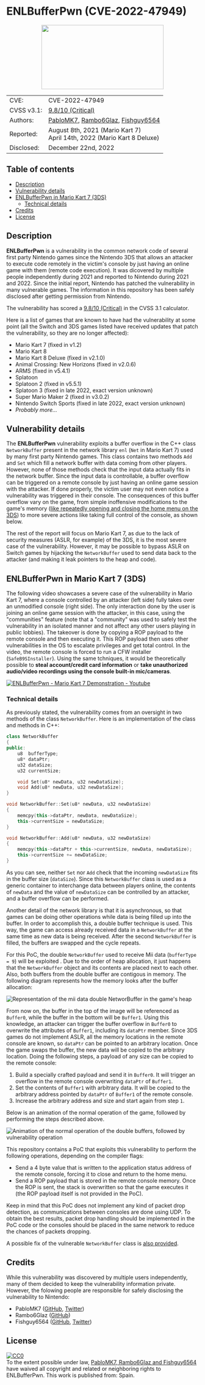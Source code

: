 # ENLBufferPwn (CVE-2022-47949)

<p align="center">
<img width="320" height="168" src="https://github.com/PabloMK7/ENLBufferPwn/blob/main/images/enlbufferpwn_logo.png?raw=true">
</p>

<table align="center">
<tr>
<td>CVE:</td>
<td>CVE-2022-47949</td>
</tr>
<tr>
<td>CVSS v3.1:</td>
<td><a href=https://www.first.org/cvss/calculator/3.1#CVSS:3.1/AV:N/AC:L/PR:N/UI:N/S:U/C:H/I:H/A:H>9.8/10 (Critical)</a></td>
</tr>
<tr>
<td>Authors:</td>
<td><a href=https://github.com/PabloMK7>PabloMK7</a>, <a href=https://github.com/Rambo6Glaz>Rambo6Glaz</a>, <a href=https://github.com/fishguy6564>Fishguy6564</a></td>
</tr>
<tr>
<td>Reported:</td>
<td>August 8th, 2021 (Mario Kart 7) <br> April 14th, 2022 (Mario Kart 8 Deluxe)  </td>
</tr>
<tr>
<td>Disclosed:</td>
<td>December 22nd, 2022</td>
</tr>
</table>

## Table of contents
* [Description](#description)
* [Vulnerability details](#vulnerability-details)
* [ENLBufferPwn in Mario Kart 7 (3DS)](#enlbufferpwn-in-mario-kart-7-3ds)
  + [Technical details](#technical-details)
* [Credits](#credits)
* [License](#license)

## Description

**ENLBufferPwn** is a vulnerability in the common network code of several first party Nintendo games since the Nintendo 3DS that allows an attacker to execute code remotely in the victim's console by just having an online game with them (remote code execution). It was dicovered by multiple people independently during 2021 and reported to Nintendo during 2021 and 2022. Since the initial report, Nintendo has patched the vulnerability in many vulnerable games. The information in this repository has been safely disclosed after getting permission from Nintendo.

The vulnerability has scored a [9.8/10 (Critical)](https://www.first.org/cvss/calculator/3.1#CVSS:3.1/AV:N/AC:L/PR:N/UI:N/S:U/C:H/I:H/A:H) in the CVSS 3.1 calculator.

Here is a list of games that are known to have had the vulnerability at some point (all the Switch and 3DS games listed have received updates that patch the vulnerability, so they are no longer affected):
- Mario Kart 7 (fixed in v1.2)
- Mario Kart 8
- Mario Kart 8 Deluxe (fixed in v2.1.0)
- Animal Crossing: New Horizons (fixed in v2.0.6)
- ARMS (fixed in v5.4.1)
- Splatoon
- Splatoon 2 (fixed in v5.5.1)
- Splatoon 3 (fixed in late 2022, exact version unknown)
- Super Mario Maker 2 (fixed in v3.0.2)
- Nintendo Switch Sports (fixed in late 2022, exact version unknown)
- *Probably more...*

## Vulnerability details
The **ENLBufferPwn** vulnerability exploits a buffer overflow in the C++ class `NetworkBuffer` present in the network library `enl` (`Net` in Mario Kart 7) used by many first party Nintendo games. This class contains two methods `Add` and `Set` which fill a network buffer with data coming from other players. However, none of those methods check that the input data actually fits in the network buffer. Since the input data is controllable, a buffer overflow can be triggered on a remote console by just having an online game session with the attacker. If done properly, the victim user may not even notice a vulnerability was triggered in their console. The consequences of this buffer overflow vary on the game, from simple inoffensive modifications to the game's memory ([like repeatedly opening and closing the home menu on the 3DS](https://www.youtube.com/watch?v=nVCPjUrkfPg)) to more severe actions like taking full control of the console, as shown below.

The rest of the report will focus on Mario Kart 7, as due to the lack of security measures (ASLR, for example) of the 3DS, it is the most severe case of the vulnerability. However, it may be possible to bypass ASLR on Switch games by hijacking the `NetworkBuffer` used to send data back to the attacker (and making it leak pointers to the heap and code).

## ENLBufferPwn in Mario Kart 7 (3DS)
The following video showcases a severe case of the vulnerability in Mario Kart 7, where a console controlled by an attacker (left side) fully takes over an unmodified console (right side). The only interaction done by the user is joining an online game session with the attacker, in this case, using the "communities" feature (note that a "community" was used to safely test the vulnerability in an isolated manner and not affect any other users playing in public lobbies). The takeover is done by copying a ROP payload to the remote console and then executing it. This ROP payload then uses other vulnerabilities in the OS to escalate privileges and get total control. In the video, the remote console is forced to run a CFW installer (`SafeB9SInstaller`). Using the same tchniques, it would be theoretically possible to **steal account/credit card information** or **take unauthorized audio/video recordings using the console built-in mic/cameras**.

[![ENLBufferPwn - Mario Kart 7 Demonstration - Youtube](https://img.youtube.com/vi/PLAVmp5ky-k/0.jpg)](https://www.youtube.com/watch?v=PLAVmp5ky-k)

### Technical details
As previously stated, the vulnerability comes from an oversight in two methods of the class `NetworkBuffer`. Here is an implementation of the class and methods in C++:

```cpp
class NetworkBuffer
{
public:
    u8	bufferType;
    u8* dataPtr;
    u32 dataSize;
    u32 currentSize;

    void Set(u8* newData, u32 newDataSize);
    void Add(u8* newData, u32 newDataSize);
}

void NetworkBuffer::Set(u8* newData, u32 newDataSize)
{
    memcpy(this->dataPtr, newData, newDataSize);
    this->currentSize = newDataSize;
}

void NetworkBuffer::Add(u8* newData, u32 newDataSize)
{
    memcpy(this->dataPtr + this->currentSize, newData, newDataSize);
    this->currentSize += newDataSize;
}
```

As you can see, neither `Set` nor `Add` check that the incoming `newDataSize` fits in the buffer size (`dataSize`). Since this `NetworkBuffer` class is used as a generic container to interchange data between players online, the contents of `newData` and the value of `newDataSize` can be controlled by an attacker, and a buffer overflow can be performed.

Another detail of the network library is that it is asynchronous, so that games can be doing other operations while data is being filled up into the buffer. In order to accomplish this, a double buffer technique is used. This way, the game can access already received data in a `NetworkBuffer` at the same time as new data is being received. After the second `NetworkBuffer` is filled, the buffers are swapped and the cycle repeats.

For this PoC, the double `NetworkBuffer` used to receive Mii data (`bufferType = 9`) will be exploited . Due to the order of heap allocation, it just happens that the `NetworkBuffer` object and its contents are placed next to each other. Also, both buffers from the double buffer are contigous in memory. The following diagram represents how the memory looks after the buffer allocation:

![Representation of the mii data double NetworBuffer in the game's heap](images/memory_layout.png)

From now on, the buffer in the top of the image will be referenced as `Buffer0`, while the buffer in the bottom will be `Buffer1`. Using this knowledge, an attacker can trigger the buffer overflow in `Buffer0` to overwrite the attributes of `Buffer1`, including its `dataPtr` member. Since 3DS games do not implement ASLR, all the memory locations in the remote console are known, so `dataPtr` can be pointed to an arbitrary location. Once the game swaps the buffer, the new data will be copied to the arbitrary location. Doing the following steps, a payload of any size can be copied to the remote console:

1. Build a specially crafted payload and send it in `Buffer0`. It will trigger an overflow in the remote console overwriting `dataPtr` of `Buffer1`.
2. Set the contents of `Buffer1` with arbitrary data. It will be copied to the arbitrary address pointed by `dataPtr` of `Buffer1` of the remote console.
3. Increase the arbitrary address and size and start again from step `1`.

Below is an animation of the normal operation of the game, followed by performing the steps described above.

![Animation of the normal operation of the double buffers, followed by vulnerability operation](images/exploit_operation.gif)

This repository contains a PoC that exploits this vulnerability to perform the following operations, depending on the compiler flags:

- Send a 4 byte value that is written to the application status address of the remote console, forcing it to close and return to the home menu.
- Send a ROP payload that is stored in the remote console memory. Once the ROP is sent, the stack is overwritten so that the game executes it (the ROP payload itself is not provided in the PoC).

Keep in mind that this PoC does not implement any kind of packet drop detection, as communications between consoles are done using UDP. To obtain the best results, packet drop handling should be implemented in the PoC code or the consoles should be placed in the same network to reduce the chances of packets dropping.

A possible fix of the vulnerable `NetworkBuffer` class is [also provided](Mario_Kart_7_PoC/Includes/MK7NetworkBuffer.hpp).

## Credits
While this vulnerability was discovered by multiple users independently, many of them decided to keep the vulnerability information private. However, the folowing people are responsible for safely disclosing the vulnerability to Nintendo:
- PabloMK7 ([GitHub](https://github.com/PabloMK7), [Twitter](https://twitter.com/Pablomf6))
- Rambo6Glaz ([GitHub](https://github.com/Rambo6Glaz))
- Fishguy6564 ([GitHub](https://github.com/fishguy6564), [Twitter](https://twitter.com/fishguy6564))

## License
<p xmlns:dct="http://purl.org/dc/terms/" xmlns:vcard="http://www.w3.org/2001/vcard-rdf/3.0#">
  <a rel="license"
     href="http://creativecommons.org/publicdomain/zero/1.0/">
    <img src="http://i.creativecommons.org/p/zero/1.0/88x31.png" style="border-style: none;" alt="CC0" />
  </a>
  <br />
  To the extent possible under law,
  <a rel="dct:publisher"
     href="https://github.com/PabloMK7/ENLBufferPwn">
    <span property="dct:title">PabloMK7, Rambo6Glaz and Fishguy6564</span></a>
  have waived all copyright and related or neighboring rights to
  <span property="dct:title">ENLBufferPwn</span>.
This work is published from:
<span property="vcard:Country" datatype="dct:ISO3166"
      content="ES" about="https://github.com/PabloMK7/ENLBufferPwn">
  Spain</span>.
</p>
